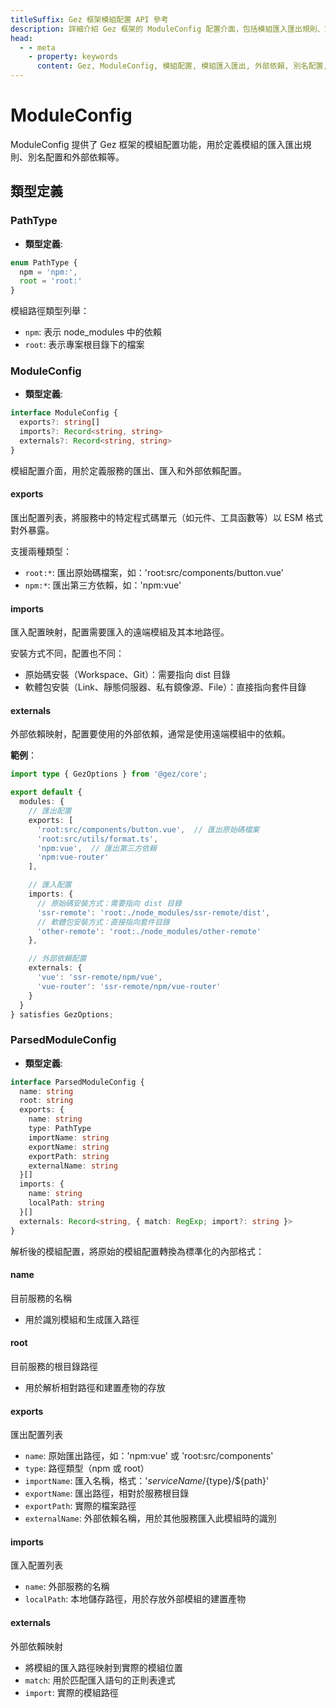 ```yaml
---
titleSuffix: Gez 框架模組配置 API 參考
description: 詳細介紹 Gez 框架的 ModuleConfig 配置介面，包括模組匯入匯出規則、別名配置和外部依賴管理，幫助開發者深入理解框架的模組化系統。
head:
  - - meta
    - property: keywords
      content: Gez, ModuleConfig, 模組配置, 模組匯入匯出, 外部依賴, 別名配置, 依賴管理, Web 應用框架
---
```


# ModuleConfig

ModuleConfig 提供了 Gez 框架的模組配置功能，用於定義模組的匯入匯出規則、別名配置和外部依賴等。

## 類型定義

### PathType

- **類型定義**:
```ts
enum PathType {
  npm = 'npm:', 
  root = 'root:'
}
```

模組路徑類型列舉：
- `npm`: 表示 node_modules 中的依賴
- `root`: 表示專案根目錄下的檔案

### ModuleConfig

- **類型定義**:
```ts
interface ModuleConfig {
  exports?: string[]
  imports?: Record<string, string>
  externals?: Record<string, string>
}
```

模組配置介面，用於定義服務的匯出、匯入和外部依賴配置。

#### exports

匯出配置列表，將服務中的特定程式碼單元（如元件、工具函數等）以 ESM 格式對外暴露。

支援兩種類型：
- `root:*`: 匯出原始碼檔案，如：'root:src/components/button.vue'
- `npm:*`: 匯出第三方依賴，如：'npm:vue'

#### imports

匯入配置映射，配置需要匯入的遠端模組及其本地路徑。

安裝方式不同，配置也不同：
- 原始碼安裝（Workspace、Git）：需要指向 dist 目錄
- 軟體包安裝（Link、靜態伺服器、私有鏡像源、File）：直接指向套件目錄

#### externals

外部依賴映射，配置要使用的外部依賴，通常是使用遠端模組中的依賴。

**範例**：
```ts title="entry.node.ts"
import type { GezOptions } from '@gez/core';

export default {
  modules: {
    // 匯出配置
    exports: [
      'root:src/components/button.vue',  // 匯出原始碼檔案
      'root:src/utils/format.ts',
      'npm:vue',  // 匯出第三方依賴
      'npm:vue-router'
    ],

    // 匯入配置
    imports: {
      // 原始碼安裝方式：需要指向 dist 目錄
      'ssr-remote': 'root:./node_modules/ssr-remote/dist',
      // 軟體包安裝方式：直接指向套件目錄
      'other-remote': 'root:./node_modules/other-remote'
    },

    // 外部依賴配置
    externals: {
      'vue': 'ssr-remote/npm/vue',
      'vue-router': 'ssr-remote/npm/vue-router'
    }
  }
} satisfies GezOptions;
```

### ParsedModuleConfig

- **類型定義**:
```ts
interface ParsedModuleConfig {
  name: string
  root: string
  exports: {
    name: string
    type: PathType
    importName: string
    exportName: string
    exportPath: string
    externalName: string
  }[]
  imports: {
    name: string
    localPath: string
  }[]
  externals: Record<string, { match: RegExp; import?: string }>
}
```

解析後的模組配置，將原始的模組配置轉換為標準化的內部格式：

#### name
目前服務的名稱
- 用於識別模組和生成匯入路徑

#### root
目前服務的根目錄路徑
- 用於解析相對路徑和建置產物的存放

#### exports
匯出配置列表
- `name`: 原始匯出路徑，如：'npm:vue' 或 'root:src/components'
- `type`: 路徑類型（npm 或 root）
- `importName`: 匯入名稱，格式：'${serviceName}/${type}/${path}'
- `exportName`: 匯出路徑，相對於服務根目錄
- `exportPath`: 實際的檔案路徑
- `externalName`: 外部依賴名稱，用於其他服務匯入此模組時的識別

#### imports
匯入配置列表
- `name`: 外部服務的名稱
- `localPath`: 本地儲存路徑，用於存放外部模組的建置產物

#### externals
外部依賴映射
- 將模組的匯入路徑映射到實際的模組位置
- `match`: 用於匹配匯入語句的正則表達式
- `import`: 實際的模組路徑
```